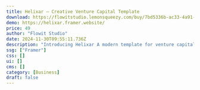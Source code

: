 ```yaml
---
title: Helixar — Creative Venture Capital Template
download: https://flowitstudio.lemonsqueezy.com/buy/7bd5336b-ac33-4a91-950b-cc9fe66f70b9?aff=YGGpO5
demo: https://helixar.framer.website/
price: 49
author: "Flowit Studio"
date: 2024-11-30T09:55:11.736Z
description: "Introducing Helixar A modern template for venture capital firms. Sleek design, intuitive functionality and tailored features to empower forward-thinking investors. Elevate your online presence with a professional, scalable and impactful solution."
ssg: ["Framer"]
css: []
ui: []
cms: []
category: [Business]
draft: false
---
```

